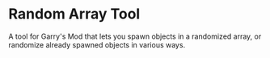# Random Array Tool

A tool for Garry's Mod that lets you spawn objects in a randomized array, or randomize already spawned objects in various ways.
